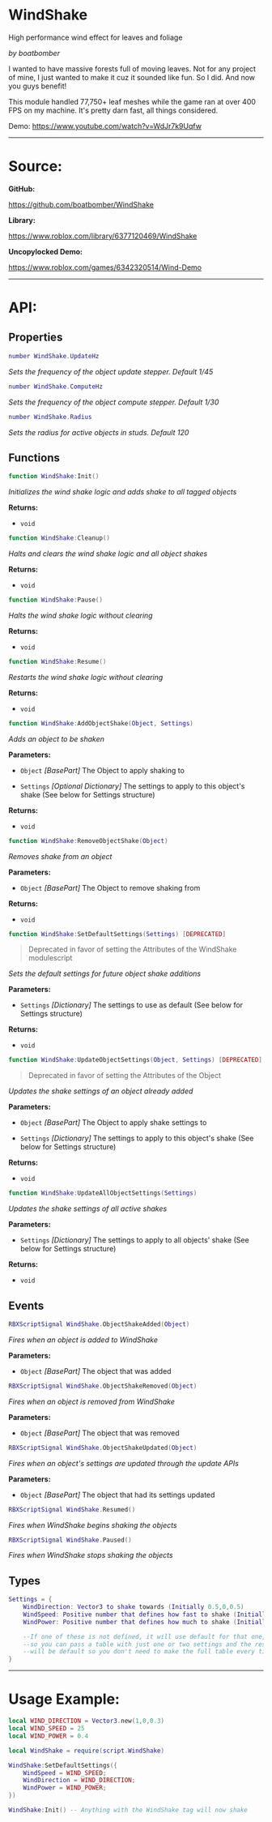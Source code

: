 # WindShake

High performance wind effect for leaves and foliage

*by boatbomber*

I wanted to have massive forests full of moving leaves. Not for any project of mine, I just wanted to make it cuz it sounded like fun. So I did. And now you guys benefit!

This module handled 77,750+ leaf meshes while the game ran at over 400 FPS on my machine. It's pretty darn fast, all things considered.

Demo:
https://www.youtube.com/watch?v=WdJr7k9Uqfw

-----

# Source:

**GitHub:**

https://github.com/boatbomber/WindShake

**Library:**

https://www.roblox.com/library/6377120469/WindShake

**Uncopylocked Demo:**

https://www.roblox.com/games/6342320514/Wind-Demo

-----

# API:

## Properties

```Lua
number WindShake.UpdateHz
```
*Sets the frequency of the object update stepper. Default 1/45*

```Lua
number WindShake.ComputeHz
```
*Sets the frequency of the object compute stepper. Default 1/30*

```Lua
number WindShake.Radius
```
*Sets the radius for active objects in studs. Default 120*


## Functions

```Lua
function WindShake:Init()
```
*Initializes the wind shake logic and adds shake to all tagged objects*

**Returns:**
* `void`

```Lua
function WindShake:Cleanup()
```
*Halts and clears the wind shake logic and all object shakes*

**Returns:**
* `void`

```Lua
function WindShake:Pause()
```
*Halts the wind shake logic without clearing*

**Returns:**
* `void`

```Lua
function WindShake:Resume()
```
*Restarts the wind shake logic without clearing*

**Returns:**
* `void`

```Lua
function WindShake:AddObjectShake(Object, Settings)
```
*Adds an object to be shaken*

**Parameters:**
- `Object` *[BasePart]*
The Object to apply shaking to

- `Settings` *[Optional Dictionary]*
The settings to apply to this object's shake (See below for Settings structure)

**Returns:**
* `void`

```Lua
function WindShake:RemoveObjectShake(Object)
```
*Removes shake from an object*

**Parameters:**
- `Object` *[BasePart]*
The Object to remove shaking from

**Returns:**
* `void`

```Lua
function WindShake:SetDefaultSettings(Settings) [DEPRECATED]
```
> Deprecated in favor of setting the Attributes of the WindShake modulescript

*Sets the default settings for future object shake additions*


**Parameters:**

- `Settings` *[Dictionary]*
The settings to use as default (See below for Settings structure)

**Returns:**
* `void`

```Lua
function WindShake:UpdateObjectSettings(Object, Settings) [DEPRECATED]
```
> Deprecated in favor of setting the Attributes of the Object

*Updates the shake settings of an object already added*

**Parameters:**
- `Object` *[BasePart]*
The Object to apply shake settings to

- `Settings` *[Dictionary]*
The settings to apply to this object's shake (See below for Settings structure)

**Returns:**
* `void`

```Lua
function WindShake:UpdateAllObjectSettings(Settings)
```
*Updates the shake settings of all active shakes*

**Parameters:**

- `Settings` *[Dictionary]*
The settings to apply to all objects' shake (See below for Settings structure)

**Returns:**
* `void`

## Events

```Lua
RBXScriptSignal WindShake.ObjectShakeAdded(Object)
```
*Fires when an object is added to WindShake*

**Parameters:**

- `Object` *[BasePart]*
The object that was added

```Lua
RBXScriptSignal WindShake.ObjectShakeRemoved(Object)
```
*Fires when an object is removed from WindShake*

**Parameters:**

- `Object` *[BasePart]*
The object that was removed

```Lua
RBXScriptSignal WindShake.ObjectShakeUpdated(Object)
```
*Fires when an object's settings are updated through the update APIs*

**Parameters:**

- `Object` *[BasePart]*
The object that had its settings updated

```Lua
RBXScriptSignal WindShake.Resumed()
```
*Fires when WindShake begins shaking the objects*

```Lua
RBXScriptSignal WindShake.Paused()
```
*Fires when WindShake stops shaking the objects*

## Types

```Lua
Settings = {
    WindDirection: Vector3 to shake towards (Initially 0.5,0,0.5)
    WindSpeed: Positive number that defines how fast to shake (Initially 20)
    WindPower: Positive number that defines how much to shake (Initially 0.5)

    --If one of these is not defined, it will use default for that one,
    --so you can pass a table with just one or two settings and the rest
    --will be default so you don't need to make the full table every time.
}
```

-----

# Usage Example:

```Lua
local WIND_DIRECTION = Vector3.new(1,0,0.3)
local WIND_SPEED = 25
local WIND_POWER = 0.4

local WindShake = require(script.WindShake)

WindShake:SetDefaultSettings({
	WindSpeed = WIND_SPEED;
	WindDirection = WIND_DIRECTION;
	WindPower = WIND_POWER;
})

WindShake:Init() -- Anything with the WindShake tag will now shake

```
